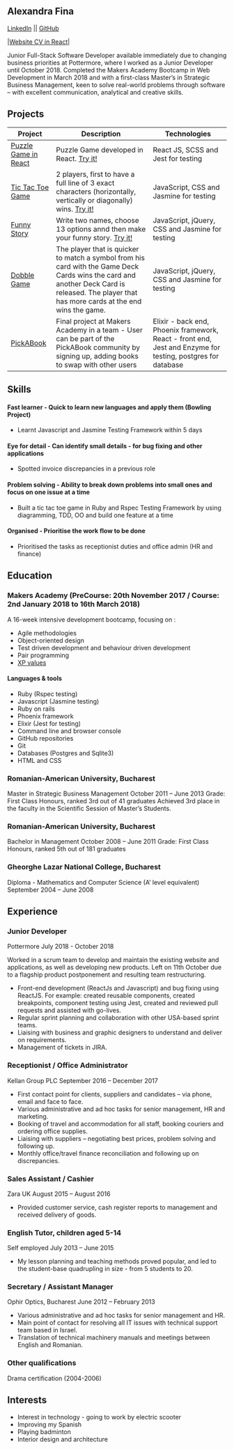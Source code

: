 ## Alexandra Fina

[LinkedIn](https://uk.linkedin.com/in/alexandra-fina-0418aab2) || [GitHub](https://github.com/AlexandraGF)

|[Website CV in React](https://alexandra-cv.herokuapp.com)|

 Junior Full-Stack Software Developer available immediately due to changing business priorities at Pottermore, where I worked as a Junior Developer until October 2018. Completed the Makers Academy Bootcamp in Web Development in March 2018 and with a first-class Master’s in Strategic Business Management, keen to solve real-world problems through software – with excellent communication, analytical and creative skills. 
 
 ## Projects
 
| Project   | Description | Technologies |
|---        |---          |---           |
|[Puzzle Game in React](https://github.com/AlexandraGF/PuzzleGame)| Puzzle Game developed in React. [Try it!](https://puzzlegamereact.herokuapp.com)| React JS, SCSS and Jest for testing|
|[Tic Tac Toe Game](https://github.com/AlexandraGF/ticTacToeJs)| 2 players, first to have a full line of 3 exact characters (horizontally, vertically or diagonally) wins. [Try it!](https://alexandragf.github.io/ticTacToeJs/)| JavaScript, CSS and Jasmine for testing|
|[Funny Story](https://github.com/AlexandraGF/funnyStory-JavaScript)| Write two names, choose 13 options annd then make your funny story. [Try it!](https://alexandragf.github.io/funnyStory-JavaScript/)| JavaScript, jQuery, CSS and Jasmine for testing|
|[Dobble Game](https://github.com/AlexandraGF/dobbleGame)| The player that is quicker to match a symbol from his card with the Game Deck Cards wins the card and another Deck Card is released. The player that has more cards at the end wins the game. | JavaScript, jQuery, CSS and Jasmine for testing|
|[PickABook](https://github.com/AlexandraGF/pick_a_book_v2)| Final project at Makers Academy in a team - User can be part of the PickABook community by signing up, adding books to swap with other users | Elixir - back end, Phoenix framework, React - front end, Jest and Enzyme for testing, postgres for database|

## Skills

#### Fast learner - Quick to learn new languages and apply them (Bowling Project)
- Learnt Javascript and Jasmine Testing Framework within 5 days

#### Eye for detail - Can identify small details - for bug fixing and other applications
- Spotted invoice discrepancies in a previous role

#### Problem solving - Ability to break down problems into small ones and focus on one issue at a time
- Built a tic tac toe game in Ruby and Rspec Testing Framework by using diagramming, TDD, OO and build one feature at a time

#### Organised - Prioritise the work flow to be done
- Prioritised the tasks as receptionist duties and office admin (HR and finance)


## Education
### Makers Academy (PreCourse: 20th November 2017 / Course: 2nd January 2018 to 16th March 2018)

A 16-week intensive development bootcamp, focusing on :
- Agile methodologies
- Object-oriented design
- Test driven development and behaviour driven development
- Pair programming
- [XP values](http://www.extremeprogramming.org/values.html)

#### Languages & tools
- Ruby (Rspec testing)
- Javascript (Jasmine testing)
- Ruby on rails
- Phoenix framework 
- Elixir (Jest for testing)
- Command line and browser console
- GitHub repositories
- Git
- Databases (Postgres and Sqlite3)
- HTML and CSS

### Romanian-American University, Bucharest
Master in Strategic Business Management	October 2011 – June 2013
Grade: First Class Honours, ranked 3rd out of 41 graduates
Achieved 3rd place in the faculty in the Scientific Session of Master’s Students.

### Romanian-American University, Bucharest
Bachelor in Management	October 2008 – June 2011
Grade: First Class Honours, ranked 5th out of 181 graduates

### Gheorghe Lazar National College, Bucharest
Diploma - Mathematics and Computer Science (A’ level equivalent)	September 2004 – June 2008


## Experience

### Junior Developer
Pottermore  July 2018 - October 2018 

Worked in a scrum team to develop and maintain the existing website and applications, as well as developing new products. Left on 11th October due to a flagship product postponement and resulting team restructuring.
- Front-end development (ReactJs and Javascript) and bug fixing using ReactJS. For example: created reusable components, created breakpoints, component testing using Jest, created and reviewed pull requests and assisted with go-lives.
- Regular sprint planning and collaboration with other USA-based sprint teams.
- Liaising with business and graphic designers to understand and deliver on requirements.
- Management of tickets in JIRA.


### Receptionist / Office Administrator
Kellan Group PLC	September 2016 – December 2017
- First contact point for clients, suppliers and candidates – via phone, email and face to face.
- Various administrative and ad hoc tasks for senior management, HR and marketing.
- Booking of travel and accommodation for all staff, booking couriers and ordering office supplies.
- Liaising with suppliers – negotiating best prices, problem solving and following up.
- Monthly office/travel finance reconciliation and following up on discrepancies.


### Sales Assistant / Cashier
Zara UK	August 2015 – August 2016
- Provided customer service, cash register reports to management and received delivery of goods.

### English Tutor, children aged 5-14
Self employed	July 2013 – June 2015
- My lesson planning and teaching methods proved popular, and led to the student-base quadrupling in size - from 5 students to 20.

### Secretary / Assistant Manager
Ophir Optics, Bucharest	June 2012 – February 2013
- Various administrative and ad hoc tasks for senior management and HR. 
- Main point of contact for resolving all IT issues with technical support team based in Israel.
- Translation of technical machinery manuals and meetings between English and Romanian. 


### Other qualifications
Drama certification (2004-2006)

## Interests
- Interest in technology - going to work by electric scooter
- Improving my Spanish
- Playing badminton
- Interior design and architecture
